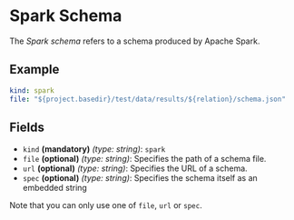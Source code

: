 # Spark Schema

The *Spark schema* refers to a schema produced by Apache Spark.

## Example
```yaml
kind: spark
file: "${project.basedir}/test/data/results/${relation}/schema.json"
```

## Fields
* `kind` **(mandatory)** *(type: string)*: `spark`
* `file` **(optional)** *(type: string)*:
Specifies the path of a schema file.
* `url` **(optional)** *(type: string)*:
Specifies the URL of a schema.
* `spec` **(optional)** *(type: string)*:
Specifies the schema itself as an embedded string

Note that you can only use one of `file`, `url` or `spec`.
